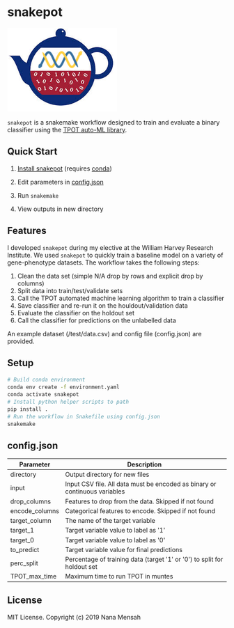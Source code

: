 # snakepot

![snakepot_logo](_assets/snakepot.png)

`snakepot` is a snakemake workflow designed to train and evaluate a binary classifier using the [TPOT auto-ML library](http://automl.info/tpot/).

## Quick Start

1. [Install snakepot](#Setup) (requires [conda](https://docs.conda.io/en/latest/miniconda.html))

1. Edit parameters in [config.json](#configjson)

1. Run `snakemake`

1. View outputs in new directory

## Features

I developed `snakepot` during my elective at the William Harvey Research Institute. We used `snakepot` to quickly train a baseline model on a variety of gene-phenotype datasets. The workflow takes the following steps:

1. Clean the data set (simple N/A drop by rows and explicit drop by columns)
2. Split data into train/test/validate sets
3. Call the TPOT automated machine learning algorithm to train a classifier
4. Save classifier and re-run it on the houldout/validation data
5. Evaluate the classifier on the holdout set
6. Call the classifier for predictions on the unlabelled data

An example dataset (/test/data.csv) and config file (config.json) are provided.

## Setup

```bash
# Build conda environment
conda env create -f environment.yaml
conda activate snakepot
# Install python helper scripts to path
pip install . 
# Run the workflow in Snakefile using config.json
snakemake 
```

## config.json

|Parameter|Description|
|-----|-----|
|directory|Output directory for new files|
|input|Input CSV file. All data must be encoded as binary or continuous variables|
|drop_columns|Features to drop from the data. Skipped if not found|
|encode_columns|Categorical features to encode. Skipped if not found|
|target_column|The name of the target variable|
|target_1|Target variable value to label as '1'|
|target_0|Target variable value to label as '0'|
|to_predict|Target variable value for final predictions|
|perc_split|Percentage of training data (target '1' or '0') to split for holdout set|
|TPOT_max_time|Maximum time to run TPOT in muntes|

## License

MIT License. Copyright (c) 2019 Nana Mensah
